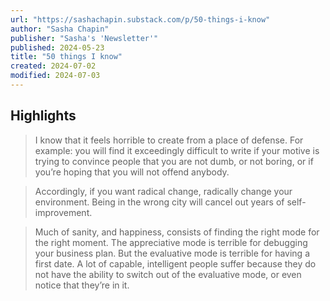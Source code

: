 ```yaml
---
url: "https://sashachapin.substack.com/p/50-things-i-know"
author: "Sasha Chapin"
publisher: "Sasha's 'Newsletter'"
published: 2024-05-23
title: "50 things I know"
created: 2024-07-02
modified: 2024-07-03
---
```


## Highlights

> I know that it feels horrible to create from a place of defense. For example: you will find it exceedingly difficult to write if your motive is trying to convince people that you are not dumb, or not boring, or if you’re hoping that you will not offend anybody.

> Accordingly, if you want radical change, radically change your environment. Being in the wrong city will cancel out years of self-improvement.

> Much of sanity, and happiness, consists of finding the right mode for the right moment. The appreciative mode is terrible for debugging your business plan. But the evaluative mode is terrible for having a first date. A lot of capable, intelligent people suffer because they do not have the ability to switch out of the evaluative mode, or even notice that they’re in it.

